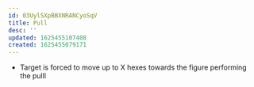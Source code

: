 ```yaml
---
id: 03UylSXpBBXNRANCyoSqV
title: Pull
desc: ''
updated: 1625455107408
created: 1625455079171
---
```


- Target is forced to move up to X hexes towards the figure performing the pulll
